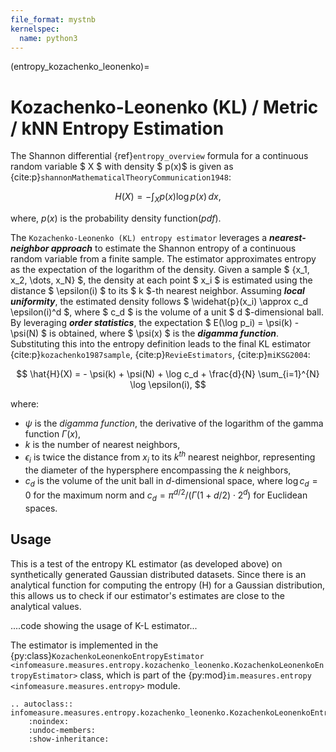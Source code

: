 ```yaml
---
file_format: mystnb
kernelspec:
  name: python3
---
```


(entropy_kozachenko_leonenko)=
# Kozachenko-Leonenko (KL) / Metric / kNN Entropy Estimation
The Shannon differential {ref}`entropy_overview` formula for a continuous random variable $ X $ with density $ p(x)$ is given as {cite:p}`shannonMathematicalTheoryCommunication1948`:

$$
H(X) = -\int_{X} p(x) \log p(x) \, dx,
$$

where, $p(x)$ is the probability density function(_pdf_).



The ``Kozachenko-Leonenko (KL) entropy estimator`` leverages a **_nearest-neighbor approach_** to estimate the Shannon entropy of a continuous random variable from a finite sample. The estimator approximates entropy as the expectation of the logarithm of the density. Given a sample $ \{x_1, x_2, \dots, x_N\} $, the density at each point $ x_i $ is estimated using the distance $ \epsilon(i) $ to its $ k $-th nearest neighbor. Assuming **_local uniformity_**, the estimated density follows $ \widehat{p}(x_i) \approx c_d \epsilon(i)^d $, where $ c_d $ is the volume of a unit $ d $-dimensional ball. By leveraging **_order statistics_**, the expectation $ E(\log p_i) = \psi(k) - \psi(N) $ is obtained, where $ \psi(x) $ is the **_digamma function_**. Substituting this into the entropy definition leads to the final KL estimator {cite:p}`kozachenko1987sample`, {cite:p}`RevieEstimators`, {cite:p}`miKSG2004`:

$$
\hat{H}(X) = - \psi(k) + \psi(N) + \log c_d + \frac{d}{N} \sum_{i=1}^{N} \log \epsilon(i),
$$

where:
- $\psi$ is the _digamma function_, the derivative of the logarithm of the gamma function $\Gamma(x)$,  
- $k$ is the number of nearest neighbors,  
- $\epsilon_i$ is twice the distance from $x_i$ to its $k^{th}$ nearest neighbor, representing the diameter of the hypersphere encompassing the $k$ neighbors,  
- $c_d$ is the volume of the unit ball in $d$-dimensional space, where $\log c_d = 0$ for the maximum norm and $c_d = \pi^{d/2} / (\Gamma(1 + d/2) \cdot 2^d)$ for Euclidean spaces.  


## Usage
This is a test of the entropy KL estimator (as developed above) on synthetically generated Gaussian distributed datasets. Since there is an analytical function for computing the entropy (H) for a Gaussian distribution, this allows us to check if our estimator's estimates are close to the analytical values.

....code showing the usage of K-L estimator...

The estimator is implemented in the {py:class}`KozachenkoLeonenkoEntropyEstimator <infomeasure.measures.entropy.kozachenko_leonenko.KozachenkoLeonenkoEntropyEstimator>` class,
which is part of the {py:mod}`im.measures.entropy <infomeasure.measures.entropy>` module.

```{eval-rst}
.. autoclass:: infomeasure.measures.entropy.kozachenko_leonenko.KozachenkoLeonenkoEntropyEstimator
    :noindex:
    :undoc-members:
    :show-inheritance:
```
